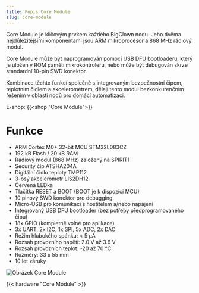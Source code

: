 ```yaml
---
title: Popis Core Module
slug: core-module
---
```


Core Module je klíčovým prvkem každého BigClown nodu. Jeho dvěma nejdůležitějšími komponentami jsou ARM mikroprocesor a 868 MHz rádiový modul.

Core Module může být naprogramován pomocí USB DFU bootloaderu, který je uložen v ROM paměti mikrokontroleru, nebo může být debugován skrze standardní 10-pin SWD konektor.

Kombinace těchto funkcí společně s integrovaným bezpečnostní čipem, teplotním čidlem a akcelerometrem, dělají tento modul bezkonkurenčním řešením v oblasti nodů pro domácí automatizaci.

E-shop: {{<shop "Core Module">}}


# Funkce

  * ARM Cortex M0+ 32-bit MCU STM32L083CZ
  * 192 kB Flash / 20 kB RAM
  * Rádiový modul (868 MHz) založený na SPIRIT1
  * Security čip ATSHA204A
  * Digitální čidlo teploty TMP112
  * 3-osý akcelerometr LIS2DH12
  * Červená LEDka
  * Tlačítka RESET a BOOT (BOOT je k dispozici MCU)
  * 10 pinový SWD konektor pro debugging
  * Micro-USB pro komunikaci s hostitelem a/nebo napájení
  * Integrovaný USB DFU bootloader (bez potřeby předprogramovaného čipu)
  * 18x GPIO (kompletně volné pro aplikace)
  * 3x UART, 2x I2C, 1x SPI, 5x ADC, 2x DAC
  * Režim hlubokého spánku: < 5 µA
  * Rozsah provozního napětí: 2.0 V až 3.6 V
  * Rozsah provozních teplot: -20 až 70 °C
  * Rozměry: 33 x 55 mm
  * 10 let záruky
  
 ![Obrázek Core Module](core-module.png)


{{< hardware "Core Module" >}}
